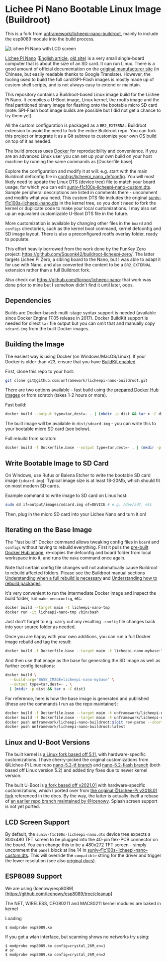 # Lichee Pi Nano Bootable Linux Image (Buildroot)

This is a fork from [unframework/licheepi-nano-buildroot](https://github.com/unframework/licheepi-nano-buildroot), mainly to include the esp8089 module into the build process.

![Lichee Pi Nano with LCD screen](licheepi-nano-lcd.jpg)

[Lichee Pi Nano](https://wiki.sipeed.com/soft/Lichee/zh/Nano-Doc-Backup/get_started/first_eye.html) ([English article](https://www.cnx-software.com/2018/08/17/licheepi-nano-cheap-sd-card-sized-linux-board/), [old site](http://nano.lichee.pro/index.html)) is a very small single-board computer that is about the size of an SD card. It can run Linux. There is a good amount of official documentation on the [original manufacturer site](http://nano.lichee.pro/get_started/first_eye.html) (in Chinese, but easily readable thanks to Google Translate). However, the tooling used to build the full card/SPI-Flash images is mostly made up of custom shell scripts, and is not always easy to extend or maintain.

This repository contains a Buildroot-based Linux image build for the Lichee Pi Nano. It compiles a U-Boot image, Linux kernel, the rootfs image and the final partitioned binary image for flashing onto the bootable micro SD card (note: SPI-Flash boot image builds are possible but I did not get a chance to try them yet).

All the custom configuration is packaged as a `BR2_EXTERNAL` Buildroot extension to avoid the need to fork the entire Buildroot repo. You can fork this project or integrate it as a Git subtree to customize your own OS build on top of it as needed.

The build process uses [Docker](Dockerfile) for reproducibility and convenience. If you are an advanced Linux user you can set up your own build on your host machine by running the same commands as [Dockerfile.base].

Explore the configuration and modify it at will: e.g. start with the main Buildroot defconfig file in [configs/licheepi_nano_defconfig](configs/licheepi_nano_defconfig). You will most likely need to update the Linux DTS (device tree) file to match your board usage, for which you can edit [suniv-f1c100s-licheepi-nano-custom.dts](board/licheepi_nano/suniv-f1c100s-licheepi-nano-custom.dts). Sample peripheral descriptions are listed in comments there - uncomment and modify what you need. This custom DTS file includes the original [suniv-f1c100s-licheepi-nano.dts](https://github.com/unframework/linux/blob/nano-5.11/arch/arm/boot/dts/suniv-f1c100s-licheepi-nano.dts) in the kernel tree, so you don't need to fork the kernel or duplicate code to make your local customizations. I may also set up an equivalent customizable U-Boot DTS file in the future.

More customization is available by changing other files in the `board` and `configs` directories, such as the kernel boot command, kernel defconfig and SD image layout. There is also a preconfigured rootfs overlay folder, ready to populate.

This effort heavily borrowed from the work done by the FunKey Zero project: https://github.com/Squonk42/buildroot-licheepi-zero/. The latter targets Lichee Pi Zero, a sibling board to the Nano, but I was able to adapt it for use with Nano, and also converted the content to be a `BR2_EXTERNAL` extension rather than a full Buildroot fork.

Also check out https://github.com/florpor/licheepi-nano: that work was done prior to mine but I somehow didn't find it until later, oops.

## Dependencies

Builds are Docker-based: multi-stage syntax support is needed (available since Docker Engine 17.05 release in 2017). Docker BuildKit support is needed for direct `tar` file output but you can omit that and manually copy `sdcard.img` from the built Docker images.

## Building the Image

The easiest way is using Docker (on Windows/MacOS/Linux). If your Docker is older than v23, ensure that you have [BuildKit enabled](https://docs.docker.com/build/buildkit/#getting-started).

First, clone this repo to your host:

```sh
git clone git@github.com:unframework/licheepi-nano-buildroot.git
```

There are two options available - fast build using the [prepared Docker Hub images](https://hub.docker.com/r/unframework/licheepi-nano-buildroot) or from scratch (takes 1-2 hours or more).

Fast build:

```sh
docker build --output type=tar,dest=- . | (mkdir -p dist && tar x -C dist)
```

The built image will be available in `dist/sdcard.img` - you can write this to your bootable micro SD card (see below).

Full rebuild from scratch:

```sh
docker build -f Dockerfile.base --output type=tar,dest=- . | (mkdir -p dist && tar x -C dist)
```

## Write Bootable Image to SD Card

On Windows, use Rufus or Balena Etcher to write the bootable SD card image (`sdcard.img`). Typical image size is at least 18-20Mb, which should fit on most modern SD cards.

Example command to write image to SD card on Linux host:

```sh
sudo dd if=output/images/sdcard.img of=DEVICE # e.g. /dev/sd?, etc
```

Then, plug in the micro SD card into your Lichee Nano and turn it on!

## Iterating on the Base Image

The "fast build" Docker command allows tweaking config files in `board` and `configs` without having to rebuild everything. First it pulls the [pre-built Docker Hub image](https://hub.docker.com/r/unframework/licheepi-nano-buildroot), re-copies the defconfig and board folder from local workspace into it, and runs the `make` command once again.

Note that certain config file changes will not automatically cause Buildroot to rebuild affected folders. Please see the Buildroot manual sections [Understanding when a full rebuild is necessary](https://buildroot.org/downloads/manual/manual.html#full-rebuild) and [Understanding how to rebuild packages](https://buildroot.org/downloads/manual/manual.html#rebuild-pkg).

It's very convenient to run the intermediate Docker image and inspect the build folder, run `make menuconfig`, etc:

```sh
docker build --target main -t licheepi-nano-tmp
docker run -it licheepi-nano-tmp /bin/bash
```

Just don't forget to e.g. carry out any resulting `.config` file changes back into your source folder as needed.

Once you are happy with your own additions, you can run a full Docker image rebuild and tag the result:

```sh
docker build -f Dockerfile.base --target main -t licheepi-nano-mybase:latest .
```

And then use that image as the base for generating the SD image as well as further config iterations:

```sh
docker build \
  --build-arg="BASE_IMAGE=licheepi-nano-mybase" \
  --output type=tar,dest=- . \
  | (mkdir -p dist && tar x -C dist)
```

For reference, here is how the base image is generated and published (these are the commands I run as the repo maintainer):

```sh
docker build -f Dockerfile.base --target main -t unframework/licheepi-nano-buildroot:$(git rev-parse --short HEAD) .
docker build -f Dockerfile.base --target main -t unframework/licheepi-nano-buildroot:latest .
docker push unframework/licheepi-nano-buildroot:$(git rev-parse --short HEAD)
docker push unframework/licheepi-nano-buildroot:latest
```

## Linux and U-Boot Versions

The built kernel is [a Linux fork based off 5.11](https://github.com/unframework/linux/commits/nano-5.11), with hardware-specific customizations. I have cherry-picked the original customizations from @Lichee-Pi Linux repo [nano-5.2-tf branch](https://github.com/torvalds/linux/compare/master...Lichee-Pi:nano-5.2-tf) and [nano-5.2-flash branch](https://github.com/torvalds/linux/compare/master...Lichee-Pi:nano-5.2-flash) (both based off Linux version 5.2) and added tiny fixes due to newer kernel version.

The built U-Boot is [a fork based off v2021.01](https://github.com/unframework/u-boot/commits/2021.01-f1c100s) with hardware-specific customizations, which I ported over from [the original @Lichee-Pi v2018.01 fork](https://github.com/Lichee-Pi/u-boot/commits/nano-v2018.01) referenced in the docs. By the way, the latter is actually itself a rebase of [an earlier repo branch maintained by @Icenowy](https://github.com/u-boot/u-boot/compare/master...Icenowy:f1c100s-spiflash). Splash screen support is not yet ported.

## LCD Screen Support

By default, the `suniv-f1c100s-licheepi-nano.dts` device tree expects a 800x480 TFT screen to be plugged into the 40-pin flex-PCB connector on the board. You can change this to be a 480x272 TFT screen - simply uncomment the `panel` block at line 14 in [suniv-f1c100s-licheepi-nano-custom.dts](board/licheepi_nano/suniv-f1c100s-licheepi-nano-custom.dts). This will override the `compatible` string for the driver and trigger the lower resolution (see also [original docs](http://nano.lichee.pro/build_sys/devicetree.html#lcd)).

## ESP8089 Support
We are using (Icenowy/esp8089)[https://github.com/Icenowy/esp8089/tree/cleanup]

The NET, WIRELESS, CFG80211 and MAC80211 kernel modules are baked in kernel

Loading
```shell
$ modprobe esp8089.ko
```
If you get a wlan interface, but scanning shows no networks try using:
```shell
$ modprobe esp8089.ko config=crystal_26M_en=1
# or
$ modprobe esp8089.ko config=crystal_26M_en=2
```


